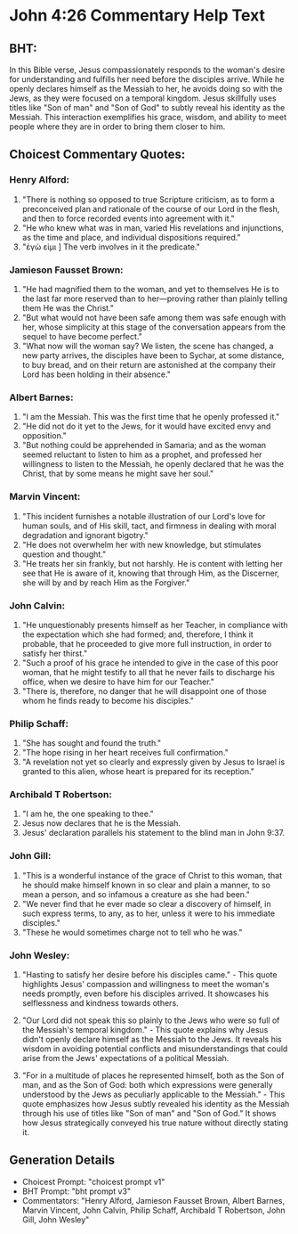 # John 4:26 Commentary Help Text

## BHT:
In this Bible verse, Jesus compassionately responds to the woman's desire for understanding and fulfills her need before the disciples arrive. While he openly declares himself as the Messiah to her, he avoids doing so with the Jews, as they were focused on a temporal kingdom. Jesus skillfully uses titles like "Son of man" and "Son of God" to subtly reveal his identity as the Messiah. This interaction exemplifies his grace, wisdom, and ability to meet people where they are in order to bring them closer to him.

## Choicest Commentary Quotes:
### Henry Alford:
1. "There is nothing so opposed to true Scripture criticism, as to form a preconceived plan and rationale of the course of our Lord in the flesh, and then to force recorded events into agreement with it."
2. "He who knew what was in man, varied His revelations and injunctions, as the time and place, and individual dispositions required."
3. "ἐγώ εἰμι ] The verb involves in it the predicate."

### Jamieson Fausset Brown:
1. "He had magnified them to the woman, and yet to themselves He is to the last far more reserved than to her—proving rather than plainly telling them He was the Christ."
2. "But what would not have been safe among them was safe enough with her, whose simplicity at this stage of the conversation appears from the sequel to have become perfect."
3. "What now will the woman say? We listen, the scene has changed, a new party arrives, the disciples have been to Sychar, at some distance, to buy bread, and on their return are astonished at the company their Lord has been holding in their absence."

### Albert Barnes:
1. "I am the Messiah. This was the first time that he openly professed it." 
2. "He did not do it yet to the Jews, for it would have excited envy and opposition." 
3. "But nothing could be apprehended in Samaria; and as the woman seemed reluctant to listen to him as a prophet, and professed her willingness to listen to the Messiah, he openly declared that he was the Christ, that by some means he might save her soul."

### Marvin Vincent:
1. "This incident furnishes a notable illustration of our Lord's love for human souls, and of His skill, tact, and firmness in dealing with moral degradation and ignorant bigotry."
2. "He does not overwhelm her with new knowledge, but stimulates question and thought."
3. "He treats her sin frankly, but not harshly. He is content with letting her see that He is aware of it, knowing that through Him, as the Discerner, she will by and by reach Him as the Forgiver."

### John Calvin:
1. "He unquestionably presents himself as her Teacher, in compliance with the expectation which she had formed; and, therefore, I think it probable, that he proceeded to give more full instruction, in order to satisfy her thirst."
2. "Such a proof of his grace he intended to give in the case of this poor woman, that he might testify to all that he never fails to discharge his office, when we desire to have him for our Teacher."
3. "There is, therefore, no danger that he will disappoint one of those whom he finds ready to become his disciples."

### Philip Schaff:
1. "She has sought and found the truth." 
2. "The hope rising in her heart receives full confirmation." 
3. "A revelation not yet so clearly and expressly given by Jesus to Israel is granted to this alien, whose heart is prepared for its reception."

### Archibald T Robertson:
1. "I am he, the one speaking to thee."
2. Jesus now declares that he is the Messiah.
3. Jesus' declaration parallels his statement to the blind man in John 9:37.

### John Gill:
1. "This is a wonderful instance of the grace of Christ to this woman, that he should make himself known in so clear and plain a manner, to so mean a person, and so infamous a creature as she had been."
2. "We never find that he ever made so clear a discovery of himself, in such express terms, to any, as to her, unless it were to his immediate disciples."
3. "These he would sometimes charge not to tell who he was."

### John Wesley:
1. "Hasting to satisfy her desire before his disciples came." - This quote highlights Jesus' compassion and willingness to meet the woman's needs promptly, even before his disciples arrived. It showcases his selflessness and kindness towards others.

2. "Our Lord did not speak this so plainly to the Jews who were so full of the Messiah's temporal kingdom." - This quote explains why Jesus didn't openly declare himself as the Messiah to the Jews. It reveals his wisdom in avoiding potential conflicts and misunderstandings that could arise from the Jews' expectations of a political Messiah.

3. "For in a multitude of places he represented himself, both as the Son of man, and as the Son of God: both which expressions were generally understood by the Jews as peculiarly applicable to the Messiah." - This quote emphasizes how Jesus subtly revealed his identity as the Messiah through his use of titles like "Son of man" and "Son of God." It shows how Jesus strategically conveyed his true nature without directly stating it.


## Generation Details
- Choicest Prompt: "choicest prompt v1"
- BHT Prompt: "bht prompt v3"
- Commentators: "Henry Alford, Jamieson Fausset Brown, Albert Barnes, Marvin Vincent, John Calvin, Philip Schaff, Archibald T Robertson, John Gill, John Wesley"
